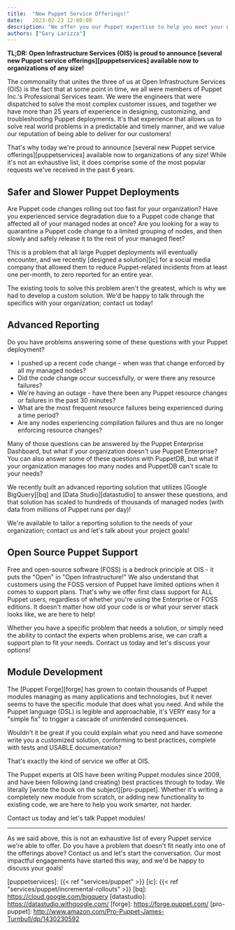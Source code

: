 ```yaml
---
title:  "New Puppet Service Offerings!"
date:   2023-02-23 12:00:00
description: "We offer you our Puppet expertise to help you meet your goals."
authors: ["Gary Larizza"]
---
```


**TL;DR: Open Infrastructure Services (OIS) is proud to announce
[several new Puppet service offerings][puppetservices] available now to
organizations of any size!**

The commonality that unites the three of us at Open Infrastructure Services
(OIS) is the fact that at some point in time, we all were members of Puppet
Inc.'s Professional Services team. We were the engineers that were dispatched to
solve the most complex customer issues, and together we have more than 25 years
of experience in designing, customizing, and troubleshooting Puppet deployments.
It's that experience that allows us to solve real world problems in a
predictable and timely manner, and we value our reputation of being able to
deliver for our customers!

That's why today we're proud to announce [several new Puppet service
offerings][puppetservices] available now to organizations of any size!  While
it's not an exhaustive list, it does comprise some of the most popular requests
we've received in the past 6 years.

Safer and Slower Puppet Deployments
---

Are Puppet code changes rolling out too fast for your organization? Have you
experienced service degradation due to a Puppet code change that affected all of
your managed nodes at once? Are you looking for a way to quarantine a Puppet
code change to a limited grouping of nodes, and then slowly and safely release
it to the rest of your managed fleet?

This is a problem that all large Puppet deployments will eventually encounter,
and we recently [designed a solution][ic] for a social media company that allowed
them to reduce Puppet-related incidents from at least one per-month, to zero
reported for an entire year.

The existing tools to solve this problem aren't the greatest, which is why we
had to develop a custom solution. We'd be happy to talk through the specifics
with your organization; contact us today!

Advanced Reporting
---

Do you have problems answering some of these questions with your Puppet deployment?

* I pushed up a recent code change - when was that change enforced by all my managed nodes?
* Did the code change occur successfully, or were there any resource failures?
* We're having an outage - have there been any Puppet resource changes or failures in the past 30 minutes?
* What are the most frequent resource failures being experienced during a time period?
* Are any nodes experiencing compilation failures and thus are no longer enforcing resource changes?

Many of those questions can be answered by the Puppet Enterprise Dashboard, but
what if your organization doesn't use Puppet Enterprise?  You can also answer
some of these questions with PuppetDB, but what if your organization manages too
many nodes and PuppetDB can't scale to your needs?

We recently built an advanced reporting solution that utilizes [Google
BigQuery][bq] and [Data Studio][datastudio] to answer these questions, and that
solution has scaled to hundreds of thousands of managed nodes (with data from
millions of Puppet runs per day)!

We're available to tailor a reporting solution to the needs of your organization; contact us and let's talk about your project goals!

Open Source Puppet Support
---

Free and open-source software (FOSS) is a bedrock principle at OIS - it puts the
"Open" in "Open Infrastructure!" We also understand that customers using the
FOSS version of Puppet have limited options when it comes to support plans. That's
why we offer first class support for ALL Puppet users, regardless of whether you're
using the Enterprise or FOSS editions. It doesn't matter how old your code is or
what your server stack looks like, we are here to help!

Whether you have a specific problem that needs a solution, or simply need the
ability to contact the experts when problems arise, we can craft a support plan
to fit your needs. Contact us today and let's discuss your options!

Module Development
---

The [Puppet Forge][forge] has grown to contain thousands of Puppet modules
managing as many applications and technologies, but it never seems to have the
specific module that does what you need. And while the Puppet language (DSL) is
legible and approachable, it's VERY easy for a "simple fix" to trigger a cascade
of unintended consequences.

Wouldn't it be great if you could explain what you need and have someone write
you a customized solution, conforming to best practices, complete with tests and
USABLE documentation?

That's exactly the kind of service we offer at OIS.

The Puppet experts at OIS have been writing Puppet modules since 2009, and have
been following (and creating) best practices through to today. We literally
[wrote the book on the subject][pro-puppet]. Whether it's writing a completely
new module from scratch, or adding new functionality to existing code, we are
here to help you work smarter, not harder.

Contact us today and let's talk Puppet modules!

---

As we said above, this is not an exhaustive list of every Puppet service we're
able to offer. Do you have a problem that doesn't fit neatly into one of the
offerings above? Contact us and let's start the conversation. Our most impactful
engagements have started this way, and we'd be happy to discuss your goals!

[puppetservices]: {{< ref "services/puppet" >}}
[ic]: {{< ref "services/puppet/incremental-rollouts" >}}
[bq]: https://cloud.google.com/bigquery
[datastudio]: https://datastudio.withgoogle.com/
[forge]: https://forge.puppet.com/
[pro-puppet]: http://www.amazon.com/Pro-Puppet-James-Turnbull/dp/1430230592